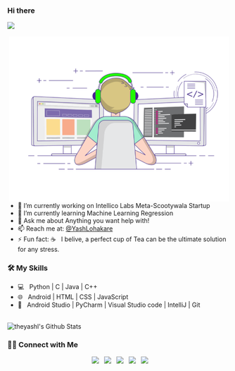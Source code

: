 ### Hi there
<a target="_blank" rel="noopener noreferrer" href="https://camo.githubusercontent.com/35d3d11359a49bf12aebb834cc13fd81b95eff4e/68747470733a2f2f6d656469612e67697068792e636f6d2f6d656469612f6876524a434c467a6361737252346961377a2f67697068792e676966"><img src="https://camo.githubusercontent.com/35d3d11359a49bf12aebb834cc13fd81b95eff4e/68747470733a2f2f6d656469612e67697068792e636f6d2f6d656469612f6876524a434c467a6361737252346961377a2f67697068792e676966" width="25px" data-canonical-src="https://media.giphy.com/media/hvRJCLFzcasrR4ia7z/giphy.gif" style="max-width:100%;"></a>

<!--
**theyashl/theyashl** is a ✨ _special_ ✨ repository because its `README.md` (this file) appears on your GitHub profile.

Here are some ideas to get you started:

- 🔭 I’m currently working on Intellico Labs Meta-Scootywala Startup
- 🌱 I’m currently learning Machine Learning Regression
- 👯 I’m looking to collaborate on ...
- 🤔 I’m looking for help with ...
- 💬 Ask me about ...
- 📫 How to reach me: ...
- 😄 Pronouns: ...
- ⚡ Fun fact: ...
-->
<img align="right" alt="GIF" src="https://raw.githubusercontent.com/devSouvik/devSouvik/master/gif3.gif" width="500"/>

- 🔭 I’m currently working on Intellico Labs Meta-Scootywala Startup
- 🌱 I’m currently learning Machine Learning Regression
- 💬 Ask me about Anything you want help with!
- 📫 Reach me at: <a href="https://twitter.com/YashLohakare">@YashLohakare</a>
- ⚡ Fun fact: ☕ &nbsp; I belive, a perfect cup of Tea can be the ultimate solution for any stress. 

<h3>🛠 My Skills</h3>

- 💻 &nbsp; Python | C | Java | C++  
- 🌐 &nbsp; Android | HTML | CSS | JavaScript
- 🔧 &nbsp; Android Studio | PyCharm | Visual Studio code | IntelliJ | Git

<br>

<img align="center" src="https://github-readme-stats.vercel.app/api?username=theyashl&include_all_commits=true&count_private=true&show_icons=true&line_height=20&title_color=7A7ADB&icon_color=2234AE&text_color=D3D3D3&bg_color=0,000000,130F40" alt="theyashl's Github Stats">

</br>

<h3> 🤝🏻 Connect with Me </h3>

<p align="center">
&nbsp; <a href="https://twitter.com/YashLohakare" target="_blank" rel="noopener noreferrer"><img src="https://img.icons8.com/plasticine/100/000000/twitter.png" width="50" /></a>  
&nbsp; <a href="https://www.instagram.com/theyashl/" target="_blank" rel="noopener noreferrer"><img src="https://img.icons8.com/plasticine/100/000000/instagram-new.png" width="50" /></a>  
&nbsp; <a href="https://www.linkedin.com/in/prathamesh-lohakare-83a6b616b/" target="_blank" rel="noopener noreferrer"><img src="https://img.icons8.com/plasticine/100/000000/linkedin.png" width="50" /></a>
&nbsp; <a href="mailto:yashlohakare48@outlook.com" target="_blank" rel="noopener noreferrer"><img src="https://img.icons8.com/plasticine/100/000000/gmail.png"  width="50" /></a>
&nbsp; <a href="t.me/theyashl" target="_blank" rel="noopener noreferrer"><img src="https://img.icons8.com/plasticine/100/000000/telegram-app.png"  width="50" /></a>
</p>
